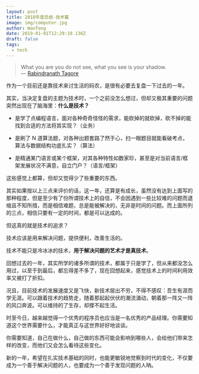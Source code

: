 ```yaml
---
layout: post
title: 2018年度总结-技术篇
image: img/computer.jpg
author: WanTong
date: 2019-01-01T12:29:19.136Z
draft: false
tags:
  - tech
---
```


> What you are you do not see, what you see is your shadow.  
> — [Rabindranath Tagore](https://en.wikipedia.org/wiki/Rabindranath_Tagore)

作为一个目前还是靠技术来讨生活的码农，是很有必要去复盘一下过去的一年。

其实，当决定复盘的主题为技术时，一个之前没怎么想过，但却又极其重要的问题突然出现在了脑海里：**什么是技术？**

- 是学了点编程语言，面对各种奇奇怪怪的需求，能砍掉的就砍掉，砍不掉的能找到合适的方法将其实现？（业务）

- 是刷了 N 道算法题，对各种出题套路了然于心，扫一眼题目就能看破考点，算法与数据结构功底扎实？（算法）

- 是精通某门语言或某个框架，对其各种特性如数家珍，甚至是对当前语言/框架发展状况不满意，自立门户？（语言/框架）

这些感觉上都算，但却又觉得少了些重要的东西。

其实如果按以上三点来评价的话，这一年，还算是有成长，虽然没有达到上面写的那种程度，但是至少有了份所谓技术上的自信，不会因遇到一些比较难的问题而退缩且不知所措，而是相信难题，总是能被解决的，无非是时间的问题。而上面所列的三点，相信只要有一定的时间，都是可以达成的。

但这真的就是技术的追求？

技术应该是用来解决问题，提供便利，改善生活的。

技术不能只是冷冰冰的技术，**用于解决问题的艺术才是真技术**。

回想过去的一年，其实所学的诸多所谓的技术，都属于只是学了，但从来都没怎么用过，以至于到最后，都忘得差不多了，现在回想起来，感觉技术上的时间利用效率又被打了折扣。

况且，目前技术的发展速度又是飞快，新技术层出不穷，不得不感叹：吾生有涯而学无涯。可以跟着技术的趋势走，随着那起起伏伏的潮流涌动，朝着那一阵又一阵的风口奔波。可以维持的了生存，却撑不起生活。

时至今日，越来越觉得一个优秀的程序员也应当是一名优秀的产品经理。你需要知道这个世界需要什么，才能真正与这世界好好地谈谈。

你需要知道，自己在做什么，自己做的东西可能会影响到哪些人，会给他们带来怎样的改变，而他们又会怎么看待这些变化。

新的一年，希望在扎实技术基础的同时，也能更敏锐地觉察到时代的变化，不仅要成为一个善于解决问题的人，也要成为一个善于发现问题的人呐。
